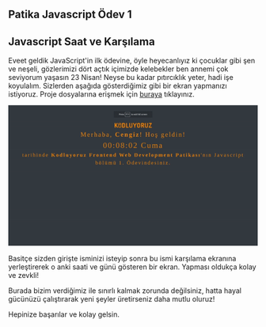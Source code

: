 ## Patika Javascript Ödev 1

## Javascript Saat ve Karşılama

Eveet geldik JavaScript'in ilk  ödevine, öyle heyecanlıyız ki çocuklar gibi şen ve neşeli, gözlerimizi  dört açtık içimizde kelebekler ben annemi çok seviyorum yaşasın 23  Nisan! Neyse bu kadar pıtırcıklık yeter, hadi işe koyulalım. Sizlerden  aşağıda gösterdiğimiz gibi bir ekran yapmanızı istiyoruz. Proje  dosyalarına erişmek için [buraya](https://drive.google.com/drive/folders/1lghWp2-iPxySOsYxTYoE-mIvvC2waI3g?usp=sharing) tıklayınız.

![clock](https://raw.githubusercontent.com/Kodluyoruz/taskforce/main/javascript/javascript-temel/odev1/figures/clock.gif)

Basitçe sizden girişte isminizi isteyip sonra bu ismi karşılama ekranına  yerleştirerek o anki saati ve günü gösteren bir ekran. Yapması oldukça  kolay ve zevkli!

Burada bizim verdiğimiz ile sınırlı kalmak  zorunda değilsiniz, hatta hayal gücünüzü çalıştırarak yeni şeyler  üretirseniz daha mutlu oluruz!

Hepinize başarılar ve kolay gelsin.
